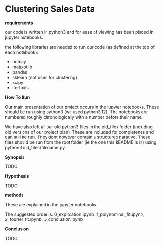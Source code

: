 # Clustering Sales Data

**requirements**

our code is written in python3 and for ease of viewing has been placed in jupyter notebooks.

the following libraries are needed to run our code (as defined at the top of each notebook):

- numpy
- matplotlib
- pandas
- sklearn (not used for clustering)
- scipy
- itertools

**How To Run**

Our main presentation of our project occurs in the jupyter notebooks. These should be run using python3 (we used python3.12). The notebooks are numbered roughly chronologically with a number before their name.

We have also left all our old python3 files in the old_files folder (including old versions of our project plan). These are included for completenes and can still be run. They dont however contain a structured narative. These files should be run from the root folder (ie the one this README is in) using python3 old_files/filename.py

**Synopsis**

TODO

**Hypothesis**

TODO

**methods**

These are explained in the jupyter notebooks.

The suggested order is: 0_exploration.ipynb, 1_polynominal_fit.ipynb, 2_fourier_fit.ipynb, 3_conclusion.ipynb

**Conclusion**

TODO
